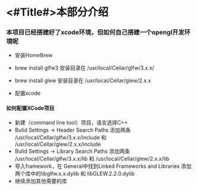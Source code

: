 #  <#Title#>本部分介绍
### 本项目已经搭建好了xcode环境，但如何自己搭建一个opengl开发环境呢

- 安装HomeBrew

- brew install glfw3 安装目录在 /usr/local/Cellar/glfw/3.x.x/

- brew install glew 安装目录在 /usr/local/Cellar/glew/2.x.x

- 配置xcode

#### 如何配置XCode项目

- 新建（command line tool）项目，语言选择C++
- Bulid Settings -> Header Search Paths 添加两条  /usr/local/Cellar/glfw/3.x.x/include 和 /usr/local/Cellar/glew/2.x.x/include
- Bulid Settings -> Library Search Paths 添加两条 /usr/local/Cellar/glfw/3.x.x/lib 和 /usr/local/Cellar/glew/2.x.x/lib
- 导入framework，在 General中找到Linked Frameworks and Libraries 添加两个库中的libglfw.x.x.dylib 和 libGLEW.2.2.0.dylib
- 继续添加其他需要的库
